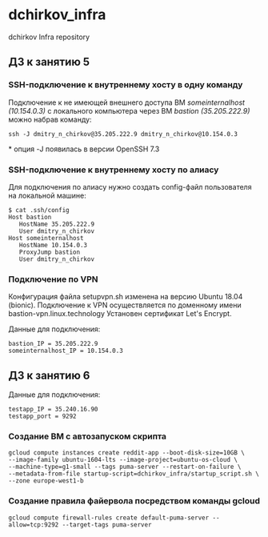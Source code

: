 # dchirkov_infra
dchirkov Infra repository

## ДЗ к занятию 5
### SSH-подключение к внутреннему хосту в одну команду
Подключение к не имеющей внешнего доступа ВМ *someinternalhost (10.154.0.3)* с локального компьютера через ВМ *bastion (35.205.222.9)* можно набрав команду:
````
ssh -J dmitry_n_chirkov@35.205.222.9 dmitry_n_chirkov@10.154.0.3
````

\* опция -J появилась в версии OpenSSH 7.3

### SSH-подключение к внутреннему хосту по алиасу
Для подключения по алиасу нужно создать config-файл пользователя на локальной машине:

````
$ cat .ssh/config 
Host bastion
   HostName 35.205.222.9
   User dmitry_n_chirkov
Host someinternalhost
   HostName 10.154.0.3
   ProxyJump bastion
   User dmitry_n_chirkov 
````

### Подключение по VPN
Конфигурация файла setupvpn.sh изменена на версию Ubuntu 18.04 (bionic).
Подключение к VPN осуществляется по доменному имени bastion-vpn.linux.technology
Установен сертификат Let's Encrypt.

Данные для подключения:
````
bastion_IP = 35.205.222.9
someinternalhost_IP = 10.154.0.3
````

## ДЗ к занятию 6
Данные для подключения:
````
testapp_IP = 35.240.16.90
testapp_port = 9292
````

### Создание ВМ с автозапуском скрипта
````
gcloud compute instances create reddit-app --boot-disk-size=10GB \
--image-family ubuntu-1604-lts --image-project=ubuntu-os-cloud \
--machine-type=g1-small --tags puma-server --restart-on-failure \
--metadata-from-file startup-script=dchirkov_infra/startup_script.sh \ 
--zone europe-west1-b
````

### Создание правила файервола посредством команды gcloud
````
gcloud compute firewall-rules create default-puma-server --allow=tcp:9292 --target-tags puma-server
````
